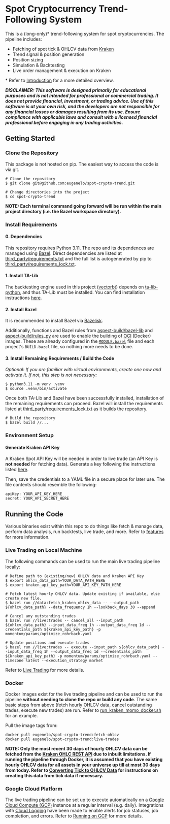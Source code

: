 # Spot Cryptocurrency Trend-Following System

This is a (long-only)* trend-following system for spot cryptocurrencies. The pipeline includes:

- Fetching of spot tick & OHLCV data from [Kraken](https://www.kraken.com/)
- Trend signal & position generation
- Position sizing
- Simulation & Backtesting
- Live order management & execution on Kraken

\* Refer to [Introduction](docs/introduction.md) for a more detailed overview.

***DISCLAIMER: This software is designed primarily for educational purposes and is not intended for professional or commercial trading. It does not provide financial, investment, or trading advice. Use of this software is at your own risk, and the developers are not responsible for any financial losses or damages resulting from its use. Ensure compliance with applicable laws and consult with a licensed financial professional before engaging in any trading activities.***


## Getting Started

### Clone the Repository

This package is not hosted on pip. The easiest way to access the code is via git.

```
# Clone the repository
$ git clone git@github.com:eugenelo/spot-crypto-trend.git

# Change directories into the project
$ cd spot-crypto-trend
```

**NOTE: Each terminal command going forward will be run within the main project directory (i.e. the Bazel workspace directory).**

### Install Requirements

#### 0. Dependencies

This repository requires Python 3.11. The repo and its dependences are managed using [Bazel](https://bazel.build/). Direct dependencies are listed at [third_party/requirements.txt](third_party/requirements.txt) and the full list is autogenerated by pip to [third_party/requirements_lock.txt](third_party/requirements_lock.txt).


#### 1. Install TA-Lib
The backtesting engine used in this project ([vectorbt](https://github.com/polakowo/vectorbt)) depends on [ta-lib-python](https://github.com/ta-lib/ta-lib-python), and thus TA-Lib must be installed. You can find installation instructions [here](https://github.com/TA-Lib/ta-lib-python#dependencies).


#### 2. Install Bazel
It is recommended to install Bazel via [Bazelisk](https://github.com/bazelbuild/bazelisk?tab=readme-ov-file#installation).

Additionally, functions and Bazel rules from [aspect-build/bazel-lib](https://github.com/aspect-build/bazel-lib) and [aspect-build/rules_py](https://github.com/aspect-build/rules_py) are used to enable the building of [OCI](https://github.com/bazel-contrib/rules_oci) (Docker) images. These are already configured in the [`MODULE.bazel`](MODULE.bazel) file and each project's `BUILD.bazel` file, so nothing more needs to be done.


#### 3. Install Remaining Requirements / Build the Code

*Optional: If you are familiar with virtual environments, create one now and activate it. If not, this step is not necessary:*
```
$ python3.11 -m venv .venv
$ source .venv/bin/activate
```

Once both TA-Lib and Bazel have been successfully installed, installation of the remaining requirements can proceed. Bazel will install the requirements listed at [third_party/requirements_lock.txt](third_party/requirements_lock.txt) as it builds the repository.

```
# Build the repository
$ bazel build //...
```

### Environment Setup

#### Generate Kraken API Key

A Kraken Spot API Key will be needed in order to live trade (an API Key is **not needed** for fetching data). Generate a key following the instructions listed [here](https://support.kraken.com/hc/en-us/articles/360000919966-How-to-create-an-API-key#1).

Then, save the credentials to a YAML file in a secure place for later use. The file contents should resemble the following:

```
apiKey: YOUR_API_KEY_HERE
secret: YOUR_API_SECRET_HERE
```


## Running the Code

Various binaries exist within this repo to do things like fetch & manage data, perform data analysis, run backtests, live trade, and more. Refer to [features](docs/features) for more information.

### Live Trading on Local Machine

The following commands can be used to run the main live trading pipeline locally:

```
# Define path to (existing/new) OHLCV data and Kraken API Key
$ export ohlcv_data_path=YOUR_DATA_PATH_HERE
$ export kraken_api_key_path=YOUR_API_KEY_PATH_HERE

# Fetch latest hourly OHLCV data. Update existing if available, else create new file.
$ bazel run //data:fetch_kraken_ohlcv_data -- --output_path ${ohlcv_data_path} --data_frequency 1h --lookback_days 30 --append

# Cancel any outstanding trades
$ bazel run //live:trades -- cancel_all --input_path ${ohlcv_data_path} --input_data_freq 1h --output_data_freq 1d --credentials_path ${kraken_api_key_path} -p momentum/params/optimize_rohrbach.yaml

# Update positions and execute trades
$ bazel run //live:trades -- execute --input_path ${ohlcv_data_path} --input_data_freq 1h --output_data_freq 1d --credentials_path ${kraken_api_key_path} -p momentum/params/optimize_rohrbach.yaml --timezone latest --execution_strategy market
```

Refer to [Live Trading](docs/features/live-trading.md) for more details.


### Docker

Docker images exist for the live trading pipeline and can be used to run the pipeline **without needing to clone the repo or build any code**. The same basic steps from above (fetch hourly OHLCV data, cancel outstanding trades, execute new trades) are run. Refer to [run_kraken_momo_docker.sh](scripts/run_kraken_momo_docker.sh) for an example.

Pull the image tags from:
```
docker pull eugenelo/spot-crypto-trend:fetch-ohlcv
docker pull eugenelo/spot-crypto-trend:live-trades
```

**NOTE: Only the most recent 30 days of hourly OHLCV data can be fetched from the [Kraken OHLC REST API](https://docs.kraken.com/rest/#tag/Spot-Market-Data/operation/getOHLCData) due to inbuilt limitations. If running the pipeline through Docker, it is assumed that you have existing hourly OHLCV data for all assets in your universe up till at most 30 days from today. Refer to [Converting Tick to OHLCV Data](docs/features/converting-tick-to-ohlcv-data.md) for instructions on creating this data from tick data if necessary.**


### Google Cloud Platform

The live trading pipeline can be set up to execute automatically on a [Google Cloud Compute (GCP)](https://cloud.google.com/products/compute) instance at a regular interval (e.g. daily). Integrations with [Cloud Logging](https://cloud.google.com/logging) have been made to enable alerts for job statuses, job completion, and errors. Refer to [Running on GCP](docs/running-on-gcp.md) for more details.
